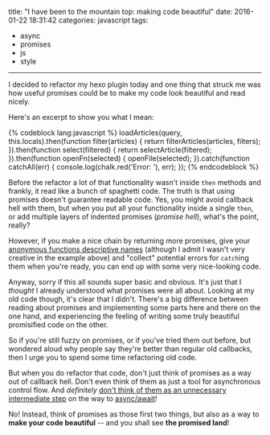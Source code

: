 title: "I have been to the mountain top: making code beautiful"
date: 2016-01-22 18:31:42
categories: javascript
tags:
  - async
  - promises
  - js
  - style
---

I decided to refactor my hexo plugin today and one thing that struck me was how useful promises could be to make my code look beautiful and read nicely.

Here's an excerpt to show you what I mean:

{% codeblock lang:javascript %}
loadArticles(query, this.locals).then(function filter(articles) {
  return filterArticles(articles, filters);
}).then(function select(filtered) {
  return selectArticle(filtered);
}).then(function openFn(selected) {
  openFile(selected);
}).catch(function catchAll(err) {
  console.log(chalk.red('Error: '), err);
});
{% endcodeblock %}

<!-- more -->

Before the refactor a lot of that functionality wasn't inside `then` methods and frankly, it read like a bunch of spaghetti code. The truth is that using promises doesn't guarantee readable code. Yes, you might avoid callback hell with them, but when you put all your functionality inside a single `then`, or add multiple layers of indented promises (*promise hell*), what's the point, really?

However, if you make a nice chain by returning more promises, give your [anonymous functions descriptive names](https://github.com/getify/You-Dont-Know-JS/blob/62eb611448fef5cb83e3ba6ac1b95bd2947a456c/scope%20%26%20closures/ch3.md#anonymous-vs-named) (although I admit I wasn't very creative in the example above) and "collect" potential errors for `catch`ing them when you're ready, you can end up with some very nice-looking code.

Anyway, sorry if this all sounds super basic and obvious. It's just that I *thought* I already understood what promises were all about. Looking at my old code though, it's clear that I didn't. There's a big difference between reading about promises and implementing some parts here and there on the one hand, and experiencing the feeling of writing some truly beautiful promisified code on the other.

So if you're still fuzzy on promises, or if you've tried them out before, but wondered aloud why people say they're better than regular old callbacks, then I urge you to spend some time refactoring old code.

But when you do refactor that code, don't just think of promises as a way out of callback hell. Don't even think of them as just a tool for asynchronous control flow. And *definitely* [don't think of them as an unnecessary intermediate step](https://medium.com/@bluepnume/learn-about-promises-before-you-start-using-async-await-eb148164a9c8) on the way to [async/await](http://tc39.github.io/ecmascript-asyncawait/)!

No! Instead, think of promises as those first two things, but also as a way to **make your code beautiful** -- and you shall see **the promised land**!
